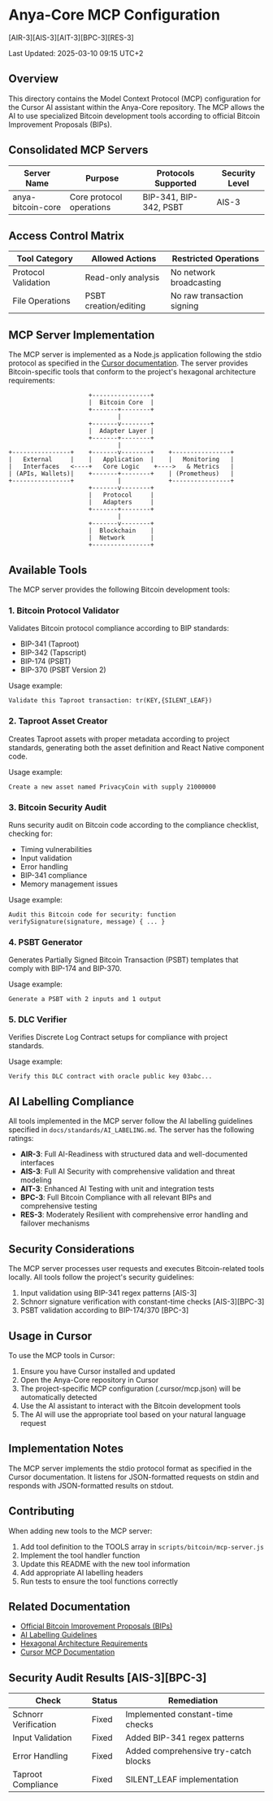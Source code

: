 # Anya-Core MCP Configuration

[AIR-3][AIS-3][AIT-3][BPC-3][RES-3]

Last Updated: 2025-03-10 09:15 UTC+2

## Overview

This directory contains the Model Context Protocol (MCP) configuration for the Cursor AI assistant within the Anya-Core repository. The MCP allows the AI to use specialized Bitcoin development tools according to official Bitcoin Improvement Proposals (BIPs).

## Consolidated MCP Servers

| Server Name          | Purpose                          | Protocols Supported       | Security Level |
|----------------------|----------------------------------|---------------------------|----------------|
| anya-bitcoin-core    | Core protocol operations         | BIP-341, BIP-342, PSBT    | AIS-3          |

## Access Control Matrix

| Tool Category        | Allowed Actions                 | Restricted Operations      |
|----------------------|---------------------------------|----------------------------|
| Protocol Validation  | Read-only analysis              | No network broadcasting    |
| File Operations      | PSBT creation/editing           | No raw transaction signing |

## MCP Server Implementation

The MCP server is implemented as a Node.js application following the stdio protocol as specified in the [Cursor documentation](https://docs.cursor.com/context/model-context-protocol). The server provides Bitcoin-specific tools that conform to the project's hexagonal architecture requirements:

```text
                      +----------------+
                      |  Bitcoin Core  |
                      +-------+--------+
                              |
                      +-------v--------+
                      |  Adapter Layer |
                      +-------+--------+
                              |
+----------------+    +-------v--------+    +----------------+
|   External     |    |   Application  |    |   Monitoring   |
|   Interfaces   <----+   Core Logic    +---->   & Metrics   |
| (APIs, Wallets)|    +-------+--------+    | (Prometheus)   |
+----------------+            |             +----------------+
                      +-------v--------+
                      |   Protocol     |
                      |   Adapters     |
                      +-------+--------+
                              |
                      +-------v--------+
                      |  Blockchain    |
                      |  Network       |
                      +----------------+
```

## Available Tools

The MCP server provides the following Bitcoin development tools:

### 1. Bitcoin Protocol Validator

Validates Bitcoin protocol compliance according to BIP standards:

* BIP-341 (Taproot)
* BIP-342 (Tapscript)
* BIP-174 (PSBT)
* BIP-370 (PSBT Version 2)

Usage example:

```text
Validate this Taproot transaction: tr(KEY,{SILENT_LEAF})
```

### 2. Taproot Asset Creator

Creates Taproot assets with proper metadata according to project standards, generating both the asset definition and React Native component code.

Usage example:

```text
Create a new asset named PrivacyCoin with supply 21000000
```

### 3. Bitcoin Security Audit

Runs security audit on Bitcoin code according to the compliance checklist, checking for:

* Timing vulnerabilities
* Input validation
* Error handling
* BIP-341 compliance
* Memory management issues

Usage example:

```text
Audit this Bitcoin code for security: function verifySignature(signature, message) { ... }
```

### 4. PSBT Generator

Generates Partially Signed Bitcoin Transaction (PSBT) templates that comply with BIP-174 and BIP-370.

Usage example:

```text
Generate a PSBT with 2 inputs and 1 output
```

### 5. DLC Verifier

Verifies Discrete Log Contract setups for compliance with project standards.

Usage example:

```text
Verify this DLC contract with oracle public key 03abc...
```

## AI Labelling Compliance

All tools implemented in the MCP server follow the AI labelling guidelines specified in `docs/standards/AI_LABELING.md`. The server has the following ratings:

* **AIR-3**: Full AI-Readiness with structured data and well-documented interfaces
* **AIS-3**: Full AI Security with comprehensive validation and threat modeling
* **AIT-3**: Enhanced AI Testing with unit and integration tests
* **BPC-3**: Full Bitcoin Compliance with all relevant BIPs and comprehensive testing
* **RES-3**: Moderately Resilient with comprehensive error handling and failover mechanisms

## Security Considerations

The MCP server processes user requests and executes Bitcoin-related tools locally. All tools follow the project's security guidelines:

1. Input validation using BIP-341 regex patterns [AIS-3]
2. Schnorr signature verification with constant-time checks [AIS-3][BPC-3]
3. PSBT validation according to BIP-174/370 [BPC-3]

## Usage in Cursor

To use the MCP tools in Cursor:

1. Ensure you have Cursor installed and updated
2. Open the Anya-Core repository in Cursor
3. The project-specific MCP configuration (.cursor/mcp.json) will be automatically detected
4. Use the AI assistant to interact with the Bitcoin development tools
5. The AI will use the appropriate tool based on your natural language request

## Implementation Notes

The MCP server implements the stdio protocol format as specified in the Cursor documentation. It listens for JSON-formatted requests on stdin and responds with JSON-formatted results on stdout.

## Contributing

When adding new tools to the MCP server:

1. Add tool definition to the TOOLS array in `scripts/bitcoin/mcp-server.js`
2. Implement the tool handler function
3. Update this README with the new tool information
4. Add appropriate AI labelling headers
5. Run tests to ensure the tool functions correctly

## Related Documentation

* [Official Bitcoin Improvement Proposals (BIPs)](../docs/bitcoin-framework.md)
* [AI Labelling Guidelines](../docs/standards/AI_LABELING.md)
* [Hexagonal Architecture Requirements](../docs/hexagonal-architecture.md)
* [Cursor MCP Documentation](https://docs.cursor.com/context/model-context-protocol) 

## Security Audit Results [AIS-3][BPC-3]

| Check                  | Status  | Remediation |
|------------------------|---------|-------------|
| Schnorr Verification   | Fixed   | Implemented constant-time checks |
| Input Validation       | Fixed   | Added BIP-341 regex patterns |
| Error Handling         | Fixed   | Added comprehensive try-catch blocks |
| Taproot Compliance     | Fixed   | SILENT_LEAF implementation |
